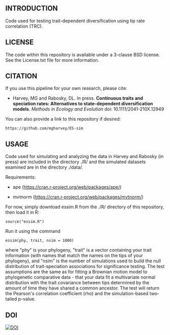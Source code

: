 INTRODUCTION
-------

Code used for testing trait-dependent diversification using tip rate correlation (TRC). 

LICENSE
-------

The code within this repository is available under a 3-clause BSD license. See the License.txt file for more information.

CITATION
--------

If you use this pipeline for your own research, please cite:

* Harvey, MG and Rabosky, DL. In press. **Continuous traits and speciation rates: Alternatives to state-dependent diversification models**. *Methods in Ecology and Evolution* doi: 10.1111/2041-210X.12949
    
You can also provide a link to this repository if desired:

    https://github.com/mgharvey/ES-sim

USAGE
--------

Code used for simulating and analyzing the data in Harvey and Rabosky (in press) are included in the directory ./R/ and the simulated datasets examined are in the directory ./data/.

Requirements:

* ape (https://cran.r-project.org/web/packages/ape/)

* mvtnorm (https://cran.r-project.org/web/packages/mvtnorm/)

For now, simply download essim.R from the ./R/ directory of this repository, then load it in R:

```
source("essim.R")
```

Run it using the command

```
essim(phy, trait, nsim = 1000)
```

where "phy" is your phylogeny, "trait" is a vector containing your trait information (with names that match the names on the tips of your phylogeny), and "nsim" is the number of simulations used to build the null distribution of trait-speciation associations for significance testing. The test assumptions are the same as for fitting a Brownian motion model to phylogenetic comparative data - that your data fit a multivariate normal distribution with the trait covariance between tips determined by the amount of time they have shared a common ancestor. The test will return the Pearson's correlation coefficient (rho) and the simulation-based two-tailed p-value.

DOI
--------

[![DOI](https://zenodo.org/badge/106715524.svg)](https://zenodo.org/badge/latestdoi/106715524)


